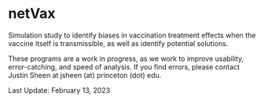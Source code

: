 # netVax

Simulation study to identify biases in vaccination treatment effects when the vaccine itself is transmissible, as well as identify potential solutions.

These programs are a work in progress, as we work to improve usability, error-catching, and speed of analysis. If you find errors, please contact Justin Sheen at jsheen (at) princeton (dot) edu.

Last Update: February 13, 2023
